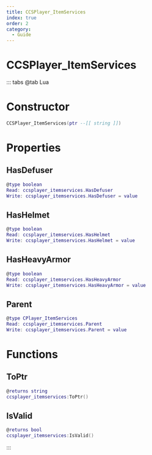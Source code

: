 ```yaml
---
title: CCSPlayer_ItemServices
index: true
order: 2
category:
  - Guide
---
```


# CCSPlayer_ItemServices

::: tabs
@tab Lua
# Constructor
```lua
CCSPlayer_ItemServices(ptr --[[ string ]])
```
# Properties
## HasDefuser 
```lua
@type boolean
Read: ccsplayer_itemservices.HasDefuser
Write: ccsplayer_itemservices.HasDefuser = value
```
## HasHelmet 
```lua
@type boolean
Read: ccsplayer_itemservices.HasHelmet
Write: ccsplayer_itemservices.HasHelmet = value
```
## HasHeavyArmor 
```lua
@type boolean
Read: ccsplayer_itemservices.HasHeavyArmor
Write: ccsplayer_itemservices.HasHeavyArmor = value
```
## Parent 
```lua
@type CPlayer_ItemServices
Read: ccsplayer_itemservices.Parent
Write: ccsplayer_itemservices.Parent = value
```
# Functions
## ToPtr
```lua
@returns string
ccsplayer_itemservices:ToPtr()
```
## IsValid
```lua
@returns bool
ccsplayer_itemservices:IsValid()
```

:::